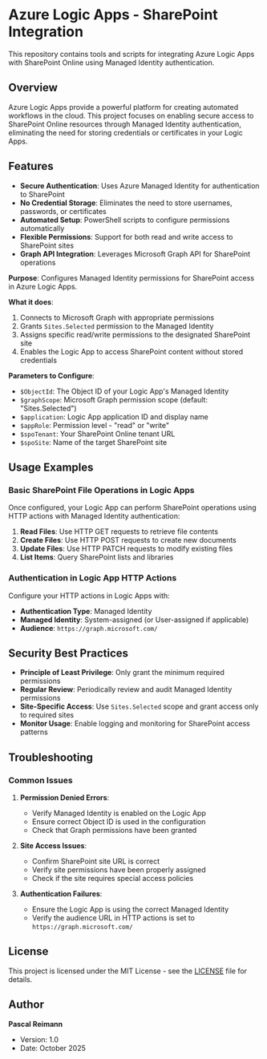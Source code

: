 # Azure Logic Apps - SharePoint Integration

This repository contains tools and scripts for integrating Azure Logic Apps with SharePoint Online using Managed Identity authentication.

## Overview

Azure Logic Apps provide a powerful platform for creating automated workflows in the cloud. This project focuses on enabling secure access to SharePoint Online resources through Managed Identity authentication, eliminating the need for storing credentials or certificates in your Logic Apps.

## Features

- **Secure Authentication**: Uses Azure Managed Identity for authentication to SharePoint
- **No Credential Storage**: Eliminates the need to store usernames, passwords, or certificates
- **Automated Setup**: PowerShell scripts to configure permissions automatically
- **Flexible Permissions**: Support for both read and write access to SharePoint sites
- **Graph API Integration**: Leverages Microsoft Graph API for SharePoint operations

**Purpose**: Configures Managed Identity permissions for SharePoint access in Azure Logic Apps.

**What it does**:
1. Connects to Microsoft Graph with appropriate permissions
2. Grants `Sites.Selected` permission to the Managed Identity
3. Assigns specific read/write permissions to the designated SharePoint site
4. Enables the Logic App to access SharePoint content without stored credentials

**Parameters to Configure**:
- `$ObjectId`: The Object ID of your Logic App's Managed Identity
- `$graphScope`: Microsoft Graph permission scope (default: "Sites.Selected")
- `$application`: Logic App application ID and display name
- `$appRole`: Permission level - "read" or "write"
- `$spoTenant`: Your SharePoint Online tenant URL
- `$spoSite`: Name of the target SharePoint site

## Usage Examples

### Basic SharePoint File Operations in Logic Apps

Once configured, your Logic App can perform SharePoint operations using HTTP actions with Managed Identity authentication:

1. **Read Files**: Use HTTP GET requests to retrieve file contents
2. **Create Files**: Use HTTP POST requests to create new documents
3. **Update Files**: Use HTTP PATCH requests to modify existing files
4. **List Items**: Query SharePoint lists and libraries

### Authentication in Logic App HTTP Actions

Configure your HTTP actions in Logic Apps with:
- **Authentication Type**: Managed Identity
- **Managed Identity**: System-assigned (or User-assigned if applicable)
- **Audience**: `https://graph.microsoft.com/`

## Security Best Practices

- **Principle of Least Privilege**: Only grant the minimum required permissions
- **Regular Review**: Periodically review and audit Managed Identity permissions
- **Site-Specific Access**: Use `Sites.Selected` scope and grant access only to required sites
- **Monitor Usage**: Enable logging and monitoring for SharePoint access patterns

## Troubleshooting

### Common Issues

1. **Permission Denied Errors**:
   - Verify Managed Identity is enabled on the Logic App
   - Ensure correct Object ID is used in the configuration
   - Check that Graph permissions have been granted

2. **Site Access Issues**:
   - Confirm SharePoint site URL is correct
   - Verify site permissions have been properly assigned
   - Check if the site requires special access policies

3. **Authentication Failures**:
   - Ensure the Logic App is using the correct Managed Identity
   - Verify the audience URL in HTTP actions is set to `https://graph.microsoft.com/`

## License

This project is licensed under the MIT License - see the [LICENSE](../LICENSE) file for details.

## Author

**Pascal Reimann**
- Version: 1.0
- Date: October 2025
